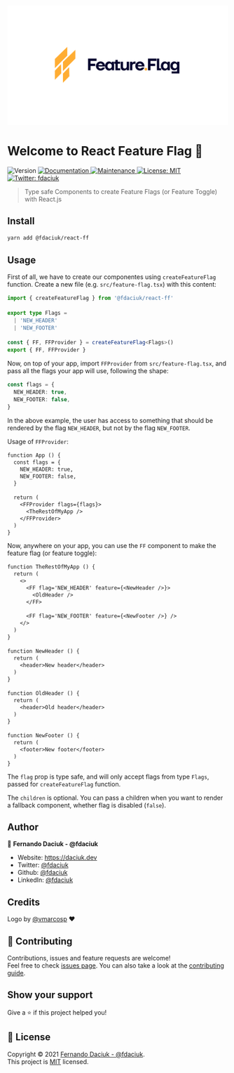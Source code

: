 <p align="center">
  <img src="https://raw.githubusercontent.com/fdaciuk/react-ff/main/src/feature-flag.svg" alt="React Feature Flag">
</p>

# Welcome to React Feature Flag 👋

<p>
  <img alt="Version" src="https://img.shields.io/github/package-json/v/fdaciuk/react-ff?color=blue&style=flat-square">
  <a href="https://github.com/fdaciuk/react-ff#readme" target="_blank">
    <img alt="Documentation" src="https://img.shields.io/badge/documentation-yes-brightgreen.svg?style=flat-square" />
  </a>
  <a href="https://github.com/fdaciuk/react-ff/graphs/commit-activity" target="_blank">
    <img alt="Maintenance" src="https://img.shields.io/badge/maintained%3F-yes-brightgreen.svg?style=flat-square" />
  </a>
  <a href="https://github.com/fdaciuk/react-ff/blob/master/LICENSE.md" target="_blank">
    <img alt="License: MIT" src="https://img.shields.io/github/license/fdaciuk/react-ff?color=brightgreen&style=flat-square" />
  </a>
  <a href="https://twitter.com/fdaciuk" target="_blank">
    <img alt="Twitter: fdaciuk" src="https://img.shields.io/twitter/follow/fdaciuk.svg?style=social" />
  </a>
</p>

> Type safe Components to create Feature Flags (or Feature Toggle) with React.js

## Install

```sh
yarn add @fdaciuk/react-ff
```

## Usage

First of all, we have to create our componentes using `createFeatureFlag` function.
Create a new file (e.g. `src/feature-flag.tsx`) with this content:

```ts
import { createFeatureFlag } from '@fdaciuk/react-ff'

export type Flags = 
  | 'NEW_HEADER'
  | 'NEW_FOOTER'

const { FF, FFProvider } = createFeatureFlag<Flags>()
export { FF, FFProvider }
```

Now, on top of your app, import `FFProvider` from `src/feature-flag.tsx`, and pass all the flags your app will use, following the shape:

```ts
const flags = {
  NEW_HEADER: true,
  NEW_FOOTER: false,
}
```

In the above example, the user has access to something that should be rendered by the flag `NEW_HEADER`, but not by the flag `NEW_FOOTER`.

Usage of `FFProvider`:

```tsx
function App () {
  const flags = {
    NEW_HEADER: true,
    NEW_FOOTER: false,
  }

  return (
    <FFProvider flags={flags}>
      <TheRestOfMyApp />
    </FFProvider>
  )
}
```

Now, anywhere on your app, you can use the `FF` component to make the feature flag (or feature toggle):

```tsx
function TheRestOfMyApp () {
  return (
    <>
      <FF flag='NEW_HEADER' feature={<NewHeader />}>
        <OldHeader />
      </FF>

      <FF flag='NEW_FOOTER' feature={<NewFooter />} />
    </>
  )
}

function NewHeader () {
  return (
    <header>New header</header>
  )
}

function OldHeader () {
  return (
    <header>Old header</header>
  )
}

function NewFooter () {
  return (
    <footer>New footer</footer>
  )
}
```

The `flag` prop is type safe, and will only accept flags from type `Flags`, passed for `createFeatureFlag` function.

The `children` is optional. You can pass a children when you want to render a fallback component, whether flag is disabled (`false`).

## Author

👤 **Fernando Daciuk - @fdaciuk**

* Website: https://daciuk.dev
* Twitter: [@fdaciuk](https://twitter.com/fdaciuk)
* Github: [@fdaciuk](https://github.com/fdaciuk)
* LinkedIn: [@fdaciuk](https://linkedin.com/in/fdaciuk)

## Credits

Logo by [@vmarcosp](https://github.com/vmarcosp) ♥️

## 🤝 Contributing

Contributions, issues and feature requests are welcome!<br />Feel free to check [issues page](https://github.com/fdaciuk/react-ff/issues). You can also take a look at the [contributing guide](https://github.com/fdaciuk/react-ff/blob/master/CONTRIBUTING.md).

## Show your support

Give a ⭐️ if this project helped you!

## 📝 License

Copyright © 2021 [Fernando Daciuk - @fdaciuk](https://github.com/fdaciuk).<br />
This project is [MIT](https://github.com/fdaciuk/react-ff/blob/master/LICENSE.md) licensed.

